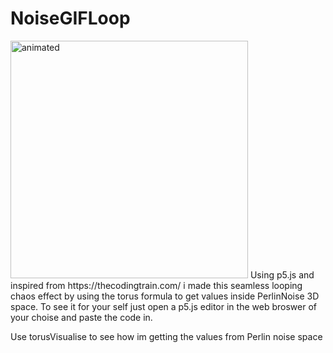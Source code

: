 # NoiseGIFLoop <div align="left">
  <img width="380"  src="https://user-images.githubusercontent.com/65507003/136805059-09b218d2-de1f-44c8-b454-61e39577a05a.gif" alt="animated">
</div>
Using p5.js and inspired from https://thecodingtrain.com/ i made this seamless looping chaos effect by using the torus formula to get values inside PerlinNoise 3D space.
To see it for your self just open a p5.js editor in the web broswer of your choise and paste the code in.

Use torusVisualise to see how im getting the values from Perlin noise space
